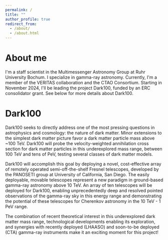 ```yaml
---
permalink: /
title: ""
author_profile: true
redirect_from: 
  - /about/
  - /about.html
---
```


About me
======
I'm a staff scientist in the Multimessenger Astronomy Group at Ruhr University Bochum. I specialize in gamma-ray astronomy. Currently, I'm a member of the VERITAS collaboration and the CTAO Consortium. Starting in November 2024, I'll be leading the project Dark100, funded by an ERC consolidator grant. See below for more details about Dark100.


Dark100
======
Dark100 seeks to directly address one of the most pressing questions in astrophysics and cosmology: the nature of dark matter. Minor extensions to the simplest dark matter picture favor a dark matter particle mass above ~100 TeV. Dark100 will probe the velocity-weighted annihilation cross section for dark matter particles in this underexplored mass range, between 100 TeV and tens of PeV, testing several classes of dark matter models. 

Dark100 will accomplish this goal by deploying a novel, cost-effective array of remotely operated semi-off-the-shelf Fresnel telescopes, developed by the PANOSETI group at University of California, San Diego. The easily deployable, movable telescopes represent a new paradigm in ground-based gamma-ray astronomy above 10 TeV. An array of ten telescopes will be deployed for Dark100, enabling unprecedentedly deep and resolved pointed observations of
the gamma-ray sky in this energy range and demonstrating the potential of these telescopes for Cherenkov astronomy in the 10 TeV - 1 PeV range.

The combination of recent theoretical interest in this underexplored dark matter mass range, technological developments enabling its exploration, and synergies with recently deployed (LHAASO) and soon-to-be deployed (CTA) gamma-ray instruments make it an exciting moment for this project!
